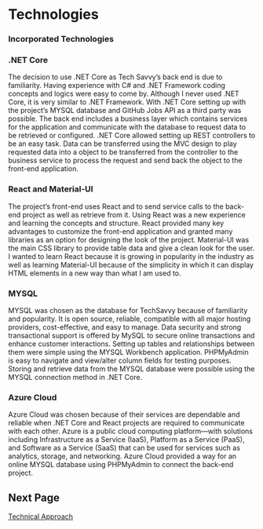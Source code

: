 # Technologies

### Incorporated Technologies 

### .NET Core
The decision to use .NET Core as Tech Savvy’s back end is due to familiarity. Having experience with C# and .NET Framework coding concepts and logics were easy to come by. Although I never used .NET Core, it is very similar to .NET Framework. With .NET Core setting up with the project’s MYSQL database and GitHub Jobs API as a third party was possible. The back end includes a business layer which contains services for the application and communicate with the database to request data to be retrieved or configured.
.NET Core allowed setting up REST controllers to be an easy task. Data can be transferred using the MVC design to play requested data into a object to be transferred from the controller to the business service to process the request and send back the object to the front-end application. 

### React and Material-UI
The project’s front-end uses React and to send service calls to the back-end project as well as retrieve from it. Using React was a new experience and learning the concepts and structure. React provided many key advantages to customize the front-end application and granted many libraries as an option for designing the look of the project. Material-UI was the main CSS library to provide table data and give a clean look for the user. I wanted to learn React because it is growing in popularity in the industry as well as learning Material-UI because of the simplicity in which it can display HTML elements in a new way than what I am used to.

### MYSQL  
MYSQL was chosen as the database for TechSavvy because of familiarity and popularity. It is open source, reliable, compatible with all major hosting providers, cost-effective, and easy to manage. Data security and strong transactional support is offered by MySQL to secure online transactions and enhance customer interactions. Setting up tables and relationships between them were simple using the MYSQL Workbench application. PHPMyAdmin is easy to navigate and view/alter column fields for testing purposes. Storing and retrieve data from the MYSQL database were possible using the MYSQL connection method in .NET Core. 

### Azure Cloud
Azure Cloud was chosen because of their services are dependable and reliable when .NET Core and React projects are required to communicate with each other. Azure is a public cloud computing platform—with solutions including Infrastructure as a Service (IaaS), Platform as a Service (PaaS), and Software as a Service (SaaS) that can be used for services such as analytics, storage, and networking. Azure Cloud provided a way for an online MYSQL database using PHPMyAdmin to connect the back-end project.

## Next Page
[Technical Approach](https://github.com/ausstinh/Project-TechSavvy-/blob/main/TechnologyApproach.md)

